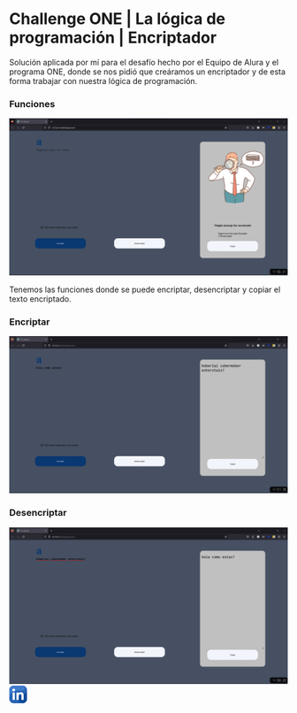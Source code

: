 # Challenge ONE | La lógica de programación | Encriptador

Solución aplicada por mí para el desafío hecho por el Equipo de Alura y el programa ONE, donde se nos pidió que creáramos un encriptador y de esta forma trabajar con nuestra lógica de programación.

### Funciones

![Imagen Principal](images/principal.png "Hover text")

Tenemos las funciones donde se puede encriptar, desencriptar y copiar el texto encriptado.

### Encriptar

![Encriptar Imagen](images/encriptar.png "Hover text")

### Desencriptar

![Desencriptar Imagen](images/desencriptar.png "Hover text")
[![LinkedIn Icon](images/linkedin_2504923.png)](http://www.linkedin.com/in/gerardosm)
